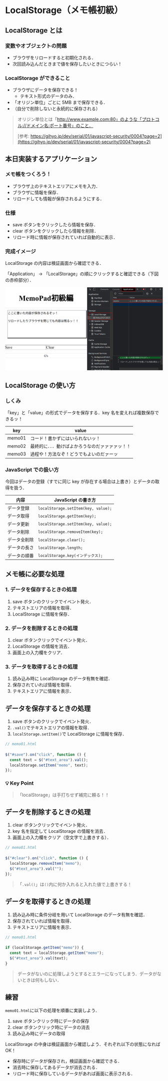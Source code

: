 # LocalStorage（メモ帳初級）

## LocalStorage とは

### 変数やオブジェクトの問題

- ブラウザをリロードすると初期化される．
- 次回読み込んだときまで値を保存したいときにつらい！

### LocalStorage ができること

- ブラウザにデータを保存できる！
  - テキスト形式のデータのみ．
- 「オリジン単位」ごとに 5MB まで保存できる．
- （自分で削除しないと永続的に保存される）

> オリジン単位とは「http://www.example.com:80」のような「プロトコル://ドメイン名:ポート番号」のこと．
>
> [参考: https://gihyo.jp/dev/serial/01/javascript-security/0004?page=2](https://gihyo.jp/dev/serial/01/javascript-security/0004?page=2)

## 本日実装するアプリケーション

### メモ帳をつくろう！

- ブラウザ上のテキストエリアにメモを入力．
- ブラウザに情報を保存．
- リロードしても情報が保存されるようにする．

### 仕様

- save ボタンをクリックしたら情報を保存．
- clear ボタンをクリックしたら情報を削除．
- リロード時に情報が保存されていれば自動的に表示．

### 完成イメージ

LocalStorage の内容は検証画面から確認できる．

「Application」 -> 「LocalStorage」の順にクリックすると確認できる（下図の赤枠部分）．

![メモ帳初級画面](./img/20210620233121.png)

## LocalStorage の使い方

### しくみ

「key」と「value」の形式でデータを保存する．key 名を変えれば複数保存できるッ！

| key    | value                                            |
| ------ | ------------------------------------------------ |
| memo01 | コード！書かずにはいられないッ！                 |
| memo02 | 最終的に．．．動けばよかろうなのだァァァァッ！！ |
| memo03 | 過程や！方法なぞ！どうでもよいのだァーッ         |

### JavaScript での扱い方

今回はデータの登録（すでに同じ key が存在する場合は上書き）とデータの取得を扱う．

| 内容         | JavaScript の書き方                 |
| ------------ | ----------------------------------- |
| データ登録   | `localStorage.setItem(key, value);` |
| データ取得   | `localStorage.getItem(key);`        |
| データ更新   | `localStorage.setItem(key, value);` |
| データ削除   | `localStorage.removeItem(key);`     |
| データ全削除 | `localStorage.clear();`             |
| データの長さ | `localStorage.length;`              |
| データの順番 | `localStorage.key(インデックス);`   |

## メモ帳に必要な処理

### 1. データを保存するときの処理

1. save ボタンのクリックでイベント発火．
2. テキストエリアの情報を取得．
3. LocalStorage に情報を保存．

### 2. データを削除するときの処理

1. clear ボタンクリックでイベント発火．
2. LocalStorage の情報を消去．
3. 画面上の入力欄をクリア．

### 3. データを取得するときの処理

1. 読み込み時に LocalStorage のデータ有無を確認．
2. 保存されていれば情報を取得．
3. テキストエリアに情報を表示．

## データを保存するときの処理

1. save ボタンのクリックでイベント発火．
2. `.val()`でテキストエリアの情報を取得．
3. `localStorage.setItem()`で LocalStorage に情報を保存．

```js
// memo01.html

$("#save").on("click", function () {
  const text = $("#text_area").val();
  localStorage.setItem("memo", text);
});
```

### 💡 Key Point

> 「localStorage」は手打ちせず補完に頼る！！

## データを削除するときの処理

1. clear ボタンクリックでイベント発火．
2. key 名を指定して LocalStorage の情報を消去．
3. 画面上の入力欄をクリア（空文字で上書きする）．

```js
// memo01.html

$("#clear").on("click", function () {
  localStorage.removeItem("memo");
  $("#text_area").val("");
});
```

> 「`.val()`」は`()`内に何か入れると入れた値で上書きする！

## データを取得するときの処理

1. 読み込み時に条件分岐を用いて LocalStorage のデータ有無を確認．
2. 保存されていれば情報を取得．
3. テキストエリアに情報を表示．

```js
// memo01.html

if (localStorage.getItem("memo")) {
  const text = localStorage.getItem("memo");
  $("#text_area").val(text);
}
```

> データがないのに処理しようとするとエラーになってしまう．データがないときは何もしない．

## 練習

`memo01.html`に以下の処理を順番に実装しよう．

1. save ボタンクリック時にデータの保存
2. clear ボタンクリック時にデータの消去
3. 読み込み時にデータの取得

LocalStorage の中身は検証画面から確認しよう．それぞれ以下の状態になれば OK！

- 保存時にデータが保存され，検証画面から確認できる．
- 消去時に保存してあるデータが消去される．
- リロード時に保存しているデータがあれば画面に表示される．

